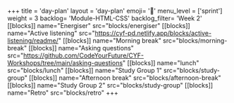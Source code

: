 +++
title = 'day-plan'
layout = 'day-plan'
emoji= '📝'
menu_level = ['sprint']
weight = 3
backlog= 'Module-HTML-CSS'
backlog_filter= 'Week 2'
[[blocks]]
name="Energiser"
src="blocks/energiser"
[[blocks]]
name="Active listening"
src="https://cyf-pd.netlify.app/blocks/active-listening/readme/"
[[blocks]]
name="Morning break"
src="blocks/morning-break"
[[blocks]]
name="Asking questions"
src="https://github.com/CodeYourFuture/CYF-Workshops/tree/main/asking-questions"
[[blocks]]
name="lunch"
src="blocks/lunch"
[[blocks]]
name="Study Group 1"
src="blocks/study-group"
[[blocks]]
name="Afternoon break"
src="blocks/afternoon-break"
[[blocks]]
name="Study Group 2"
src="blocks/study-group"
[[blocks]]
name="Retro"
src="blocks/retro"
+++
